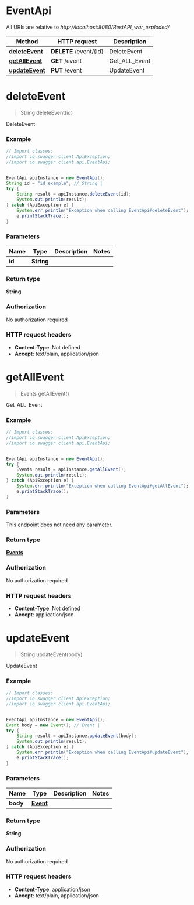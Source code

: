 # EventApi

All URIs are relative to *http://localhost:8080/RestAPI_war_exploded/*

Method | HTTP request | Description
------------- | ------------- | -------------
[**deleteEvent**](EventApi.md#deleteEvent) | **DELETE** /event/{id} | DeleteEvent
[**getAllEvent**](EventApi.md#getAllEvent) | **GET** /event | Get_ALL_Event
[**updateEvent**](EventApi.md#updateEvent) | **PUT** /event | UpdateEvent

<a name="deleteEvent"></a>
# **deleteEvent**
> String deleteEvent(id)

DeleteEvent

### Example
```java
// Import classes:
//import io.swagger.client.ApiException;
//import io.swagger.client.api.EventApi;


EventApi apiInstance = new EventApi();
String id = "id_example"; // String | 
try {
    String result = apiInstance.deleteEvent(id);
    System.out.println(result);
} catch (ApiException e) {
    System.err.println("Exception when calling EventApi#deleteEvent");
    e.printStackTrace();
}
```

### Parameters

Name | Type | Description  | Notes
------------- | ------------- | ------------- | -------------
 **id** | **String**|  |

### Return type

**String**

### Authorization

No authorization required

### HTTP request headers

 - **Content-Type**: Not defined
 - **Accept**: text/plain, application/json

<a name="getAllEvent"></a>
# **getAllEvent**
> Events getAllEvent()

Get_ALL_Event

### Example
```java
// Import classes:
//import io.swagger.client.ApiException;
//import io.swagger.client.api.EventApi;


EventApi apiInstance = new EventApi();
try {
    Events result = apiInstance.getAllEvent();
    System.out.println(result);
} catch (ApiException e) {
    System.err.println("Exception when calling EventApi#getAllEvent");
    e.printStackTrace();
}
```

### Parameters
This endpoint does not need any parameter.

### Return type

[**Events**](Events.md)

### Authorization

No authorization required

### HTTP request headers

 - **Content-Type**: Not defined
 - **Accept**: application/json

<a name="updateEvent"></a>
# **updateEvent**
> String updateEvent(body)

UpdateEvent

### Example
```java
// Import classes:
//import io.swagger.client.ApiException;
//import io.swagger.client.api.EventApi;


EventApi apiInstance = new EventApi();
Event body = new Event(); // Event | 
try {
    String result = apiInstance.updateEvent(body);
    System.out.println(result);
} catch (ApiException e) {
    System.err.println("Exception when calling EventApi#updateEvent");
    e.printStackTrace();
}
```

### Parameters

Name | Type | Description  | Notes
------------- | ------------- | ------------- | -------------
 **body** | [**Event**](Event.md)|  |

### Return type

**String**

### Authorization

No authorization required

### HTTP request headers

 - **Content-Type**: application/json
 - **Accept**: text/plain, application/json

